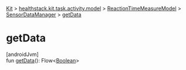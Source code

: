 
[Kit](../../../../kit.html) > [healthstack.kit.task.activity.model](../../index.html) > [ReactionTimeMeasureModel](../index.html) > [SensorDataManager](index.html) > [getData](get-data.html)



# getData



[androidJvm]\
fun [getData](get-data.html)(): Flow&lt;[Boolean](https://kotlinlang.org/api/latest/jvm/stdlib/kotlin/-boolean/index.html)&gt;




